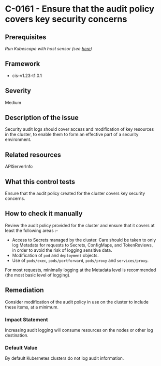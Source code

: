 # C-0161 - Ensure that the audit policy covers key security concerns

## Prerequisites
 *Run Kubescape with host sensor (see [here](https://hub.armo.cloud/docs/host-sensor))*
 
## Framework
* cis-v1.23-t1.0.1
 
## Severity
Medium

## Description of the issue
Security audit logs should cover access and modification of key resources in the cluster, to enable them to form an effective part of a security environment.
 
## Related resources
APIServerInfo
 
## What this control tests 
Ensure that the audit policy created for the cluster covers key security concerns.
 
## How to check it manually 
Review the audit policy provided for the cluster and ensure that it covers at least the following areas :-

 * Access to Secrets managed by the cluster. Care should be taken to only log Metadata for requests to Secrets, ConfigMaps, and TokenReviews, in order to avoid the risk of logging sensitive data.
* Modification of `pod` and `deployment` objects.
* Use of `pods/exec`, `pods/portforward`, `pods/proxy` and `services/proxy`.

 For most requests, minimally logging at the Metadata level is recommended (the most basic level of logging).
 
## Remediation
Consider modification of the audit policy in use on the cluster to include these items, at a minimum.
 
### Impact Statement
Increasing audit logging will consume resources on the nodes or other log destination.
 
### Default Value
By default Kubernetes clusters do not log audit information.
 
